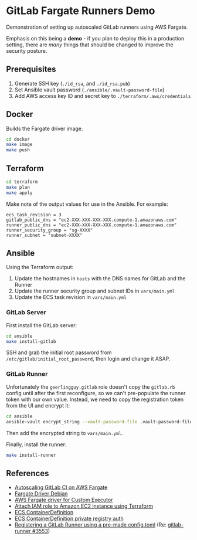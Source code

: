 # GitLab Fargate Runners Demo

Demonstration of setting up autoscaled GitLab runners using AWS Fargate.

Emphasis on this being a **demo** - if you plan to deploy this in a production setting, there are *many* things that should be changed to improve the security posture.

## Prerequisites

1. Generate SSH key (`./id_rsa`, and `./id_rsa.pub`)
2. Set Ansible vault password (`./ansible/.vault-password-file`)
3. Add AWS access key ID and secret key to `./terraform/.aws/credentials`

## Docker

Builds the Fargate driver image.

```bash
cd docker
make image
make push
```

## Terraform

```bash
cd terraform
make plan
make apply
```

Make note of the output values for use in the Ansible. For example:

```
ecs_task_revision = 3
gitlab_public_dns = "ec2-XXX-XXX-XXX-XXX.compute-1.amazonaws.com"
runner_public_dns = "ec2-XXX-XXX-XXX-XXX.compute-1.amazonaws.com"
runner_security_group = "sg-XXXX"
runner_subnet = "subnet-XXXX"
```

## Ansible

Using the Terraform output:

1. Update the hostnames in `hosts` with the DNS names for GitLab and the Runner
2. Update the runner security group and subnet IDs in `vars/main.yml`
3. Update the ECS task revision in `vars/main.yml`

### GitLab Server

First install the GitLab server:

```bash
cd ansible
make install-gitlab
```

SSH and grab the initial root password from `/etc/gitlab/initial_root_password`, then login and change it ASAP.

### GitLab Runner

Unfortunately the `geerlingguy.gitlab` role doesn't copy the `gitlab.rb` config until after the first reconfigure, so we can't pre-populate the runner token with our own value. Instead, we need to copy the registration token from the UI and encrypt it:

```bash
cd ansible
ansible-vault encrypt_string --vault-password-file .vault-password-file TOKEN
```

Then add the encrypted string to `vars/main.yml`. 

Finally, install the runner:

```bash
make install-runner
```

## References

- [Autoscaling GitLab CI on AWS Fargate](https://docs.gitlab.com/runner/configuration/runner_autoscale_aws_fargate/#step-1-prepare-a-container-image-for-the-aws-fargate-task)
- [Fargate Driver Debian](https://gitlab.com/tmaczukin-test-projects/fargate-driver-debian/-/blob/master/Dockerfile)
- [AWS Fargate driver for Custom Executor](https://gitlab.com/gitlab-org/ci-cd/custom-executor-drivers/fargate/-/tree/v0.2.0/docs?ref_type=tags#configuration)
- [Attach IAM role to Amazon EC2 instance using Terraform](https://skundunotes.com/2021/11/16/attach-iam-role-to-aws-ec2-instance-using-terraform/)
- [ECS ContainerDefinition](https://docs.aws.amazon.com/AmazonECS/latest/APIReference/API_ContainerDefinition.html)
- [ECS ContainerDefinition private registry auth](https://docs.aws.amazon.com/AmazonECS/latest/developerguide/private-auth.html)
- [Registering a GitLab Runner using a pre-made config.toml](https://stackoverflow.com/a/54665350/3300205) (Re: [gitlab-runner #3553](https://gitlab.com/gitlab-org/gitlab-runner/-/issues/3553#note_108527430))